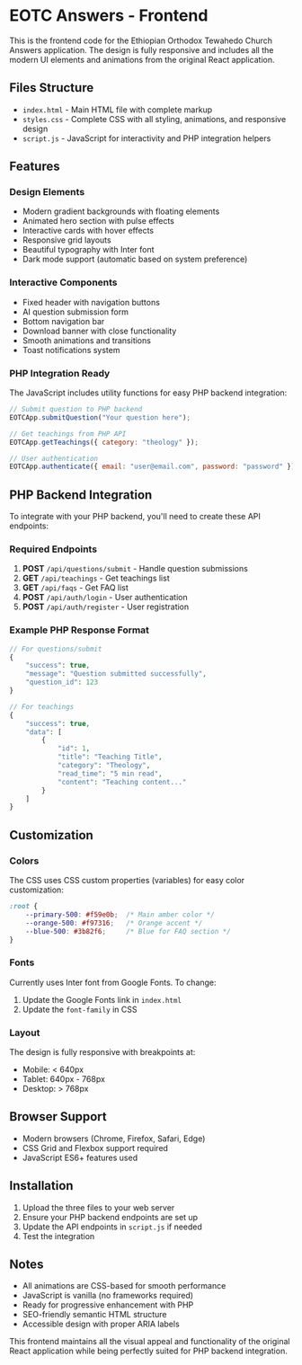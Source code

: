 
# EOTC Answers - Frontend

This is the frontend code for the Ethiopian Orthodox Tewahedo Church Answers application. The design is fully responsive and includes all the modern UI elements and animations from the original React application.

## Files Structure

- `index.html` - Main HTML file with complete markup
- `styles.css` - Complete CSS with all styling, animations, and responsive design
- `script.js` - JavaScript for interactivity and PHP integration helpers

## Features

### Design Elements
- Modern gradient backgrounds with floating elements
- Animated hero section with pulse effects
- Interactive cards with hover effects
- Responsive grid layouts
- Beautiful typography with Inter font
- Dark mode support (automatic based on system preference)

### Interactive Components
- Fixed header with navigation buttons
- AI question submission form
- Bottom navigation bar
- Download banner with close functionality
- Smooth animations and transitions
- Toast notifications system

### PHP Integration Ready
The JavaScript includes utility functions for easy PHP backend integration:

```javascript
// Submit question to PHP backend
EOTCApp.submitQuestion("Your question here");

// Get teachings from PHP API
EOTCApp.getTeachings({ category: "theology" });

// User authentication
EOTCApp.authenticate({ email: "user@email.com", password: "password" });
```

## PHP Backend Integration

To integrate with your PHP backend, you'll need to create these API endpoints:

### Required Endpoints

1. **POST** `/api/questions/submit` - Handle question submissions
2. **GET** `/api/teachings` - Get teachings list
3. **GET** `/api/faqs` - Get FAQ list
4. **POST** `/api/auth/login` - User authentication
5. **POST** `/api/auth/register` - User registration

### Example PHP Response Format

```php
// For questions/submit
{
    "success": true,
    "message": "Question submitted successfully",
    "question_id": 123
}

// For teachings
{
    "success": true,
    "data": [
        {
            "id": 1,
            "title": "Teaching Title",
            "category": "Theology",
            "read_time": "5 min read",
            "content": "Teaching content..."
        }
    ]
}
```

## Customization

### Colors
The CSS uses CSS custom properties (variables) for easy color customization:

```css
:root {
    --primary-500: #f59e0b;  /* Main amber color */
    --orange-500: #f97316;   /* Orange accent */
    --blue-500: #3b82f6;     /* Blue for FAQ section */
}
```

### Fonts
Currently uses Inter font from Google Fonts. To change:

1. Update the Google Fonts link in `index.html`
2. Update the `font-family` in CSS

### Layout
The design is fully responsive with breakpoints at:
- Mobile: < 640px
- Tablet: 640px - 768px
- Desktop: > 768px

## Browser Support

- Modern browsers (Chrome, Firefox, Safari, Edge)
- CSS Grid and Flexbox support required
- JavaScript ES6+ features used

## Installation

1. Upload the three files to your web server
2. Ensure your PHP backend endpoints are set up
3. Update the API endpoints in `script.js` if needed
4. Test the integration

## Notes

- All animations are CSS-based for smooth performance
- JavaScript is vanilla (no frameworks required)
- Ready for progressive enhancement with PHP
- SEO-friendly semantic HTML structure
- Accessible design with proper ARIA labels

This frontend maintains all the visual appeal and functionality of the original React application while being perfectly suited for PHP backend integration.
